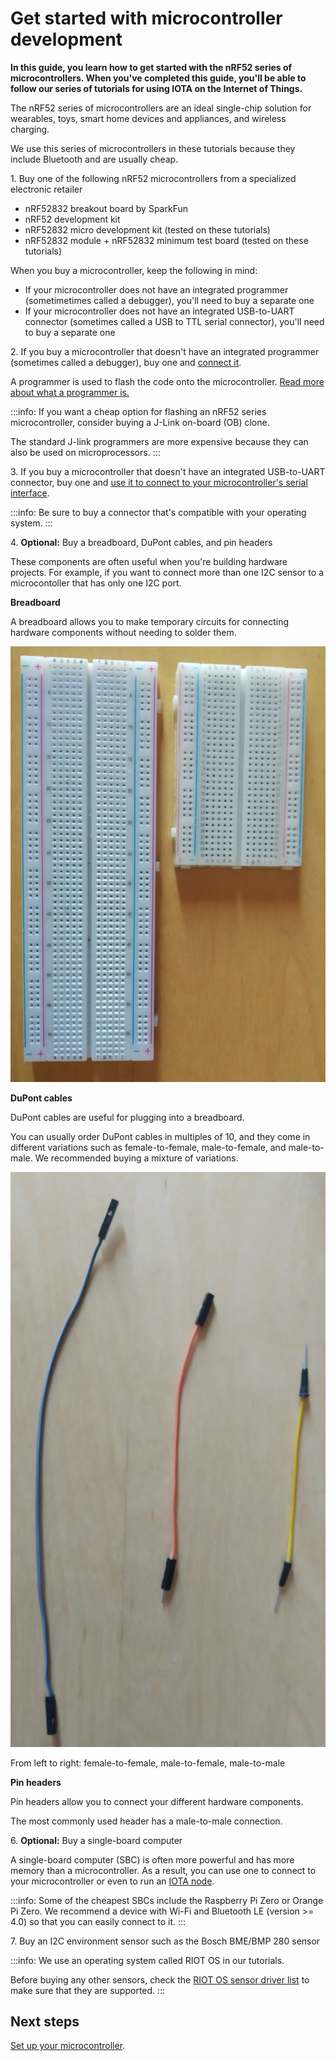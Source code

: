 # Get started with microcontroller development

**In this guide, you learn how to get started with the nRF52 series of microcontrollers. When you've completed this guide, you'll be able to follow our series of tutorials for using IOTA on the Internet of Things.**

The nRF52 series of microcontrollers are an ideal single-chip solution for wearables, toys, smart home devices and appliances, and wireless charging.

We use this series of microcontrollers in these tutorials because they include Bluetooth and are usually cheap. 

1\. Buy one of the following nRF52 microcontrollers from a specialized electronic retailer
    
- nRF52832 breakout board by SparkFun
- nRF52 development kit 
- nRF52832 micro development kit (tested on these tutorials)
- nRF52832 module + nRF52832 minimum test board (tested on these tutorials)

When you buy a microcontroller, keep the following in mind:

- If your microcontroller does not have an integrated programmer (sometimetimes called a debugger), you'll need to buy a separate one
- If your microcontroller does not have an integrated USB-to-UART connector (sometimes called a USB to TTL serial connector), you'll need to buy a separate one
    
2\. If you buy a microcontroller that doesn't have an integrated programmer (sometimes called a debugger), buy one and [connect it](../how-to-guides/connect-programmer.md).


A programmer is used to flash the code onto the microcontroller. 
[Read more about what a programmer is.](https://www.engineersgarage.com/how-to-guides/microcontroller-programmer-burner)

:::info:
If you want a cheap option for flashing an nRF52 series microcontroller, consider buying a J-Link on-board (OB) clone.

The standard J-link programmers are more expensive because they can also be used on microprocessors.
:::
    
3\. If you buy a microcontroller that doesn't have an integrated USB-to-UART connector, buy one and [use it to connect to your microcontroller's serial interface](../how-to-guides/connect-to-serial-interface.md).
    
:::info:
Be sure to buy a connector that's compatible with your operating system.
:::
    
4\. **Optional:** Buy a breadboard, DuPont cables, and pin headers

These components are often useful when you're building hardware projects.
For example, if you want to connect more than one I2C sensor to a microcontoller that has only one I2C port.

**Breadboard**

A breadboard allows you to make temporary circuits for connecting hardware components without needing to solder them.

![breadboard](../images/breadboards.png)

**DuPont cables**

DuPont cables are useful for plugging into a breadboard.

You can usually order DuPont cables in multiples of 10, and they come in different variations such as female-to-female, male-to-female, and male-to-male. We recommended buying a mixture of variations.

![DuPoint cables](../images/dupont_cable.png)

From left to right: female-to-female, male-to-female, male-to-male

**Pin headers**

Pin headers allow you to connect your different hardware components.

The most commonly used header has a male-to-male connection. 
    
6\. **Optional:** Buy a single-board computer

A single-board computer (SBC) is often more powerful and has more memory than a microcontroller. As a result, you can use one to connect to your microcontroller or even to run an [IOTA node](root://ciri/0.1/how-to-guides/run-a-ciri-node-on-an-sbc.md).

:::info:
Some of the cheapest SBCs include the Raspberry Pi Zero or Orange Pi Zero. 
We recommend a device with Wi-Fi and Bluetooth LE (version >= 4.0) so that you can easily connect to it.
:::

7\. Buy an I2C environment sensor such as the Bosch BME/BMP 280 sensor

:::info:
We use an operating system called RIOT OS in our tutorials.

Before buying any other sensors, check the [RIOT OS sensor driver list](http://riot-os.org/api/group__drivers__sensors.html) to make sure that they are supported.
:::

## Next steps

[Set up your microcontroller](../how-to-guides/set-up-nrf52-microcontroller.md).
    
    